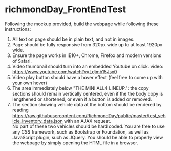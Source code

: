 # richmondDay_FrontEndTest
Following the mockup provided, build the webpage while following these instructions:
1. All text on page should be in plain text, and not in images. 
2. Page should be fully responsive from 320px wide up to at least 1920px wide. 
3. Ensure the page works in IE10+, Chrome, Firefox and modern versions of Safari. 
4. Video thumbnail should turn into an embedded Youtube on click.  video: https://www.youtube.com/watch?v=Ldjmb15Jsx0 
5. Video play button should have a hover effect (feel free to come up with your own hover) 
6. The area immediately below "THE MINI ALL4 LINEUP.": the copy sections should remain vertically centered, 
even if the the body copy is lengthened or shortened, or even if a button is added or removed. 
7. The section showing vehicle data at the bottom should be rendered by reading 
https://raw.githubusercontent.com/RichmondDay/public/master/test_vehicle_inventory_data.json with an AJAX request.  
No part of these two vehicles should be hard coded.  You are free to use any CSS framework, such as Bootstrap or 
Foundation, as well as JavaScript plugin, such as JQuery. You should be able to properly view the webpage by 
simply opening the HTML file in a browser.
